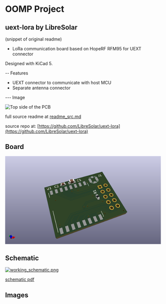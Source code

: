 # OOMP Project  
## uext-lora  by LibreSolar  
  
(snippet of original readme)  
  
- LoRa communication board based on HopeRF RFM95 for UEXT connector  
  
Designed with KiCad 5.  
  
-- Features  
  
- UEXT connector to communicate with host MCU  
- Separate antenna connector  
  
--- Image   
  
![Top side of the PCB](UEXT_LoRa.png)  
  
  
  
  full source readme at [readme_src.md](readme_src.md)  
  
source repo at: [https://github.com/LibreSolar/uext-lora](https://github.com/LibreSolar/uext-lora)  
## Board  
  
[![working_3d.png](working_3d_600.png)](working_3d.png)  
## Schematic  
  
[![working_schematic.png](working_schematic_600.png)](working_schematic.png)  
  
[schematic pdf](working_schematic.pdf)  
## Images  
